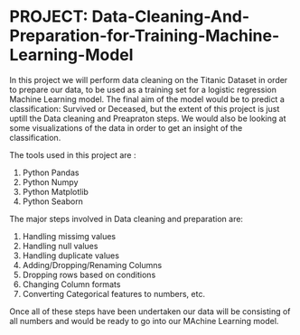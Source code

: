 # PROJECT: Data-Cleaning-And-Preparation-for-Training-Machine-Learning-Model

In this project we will perform data cleaning on the Titanic Dataset in order to prepare our data, to be used as a training set for a logistic regression Machine Learning model. The final aim of the model would be to predict a classification: Survived or Deceased, but the extent of this project is just uptill the Data cleaning and Preapraton steps.
We would also be looking at some visualizations of the data in order to get an insight of the classification.

The tools used in this project are :

1. Python Pandas
2. Python Numpy
3. Python Matplotlib
4. Python Seaborn

The major steps involved in Data cleaning and preparation are:

1. Handling missimg values
2. Handling null values
3. Handling duplicate values
4. Adding/Dropping/Renaming Columns
5. Dropping rows based on conditions
6. Changing Column formats
7. Converting Categorical features to numbers, etc.


Once all of these steps have been undertaken our data will be consisting of all numbers and would be ready to go into our MAchine Learning model.
